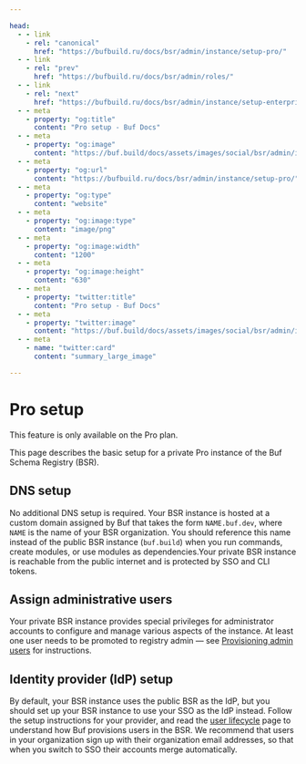 ```yaml
---

head:
  - - link
    - rel: "canonical"
      href: "https://bufbuild.ru/docs/bsr/admin/instance/setup-pro/"
  - - link
    - rel: "prev"
      href: "https://bufbuild.ru/docs/bsr/admin/roles/"
  - - link
    - rel: "next"
      href: "https://bufbuild.ru/docs/bsr/admin/instance/setup-enterprise/"
  - - meta
    - property: "og:title"
      content: "Pro setup - Buf Docs"
  - - meta
    - property: "og:image"
      content: "https://buf.build/docs/assets/images/social/bsr/admin/instance/setup-pro.png"
  - - meta
    - property: "og:url"
      content: "https://bufbuild.ru/docs/bsr/admin/instance/setup-pro/"
  - - meta
    - property: "og:type"
      content: "website"
  - - meta
    - property: "og:image:type"
      content: "image/png"
  - - meta
    - property: "og:image:width"
      content: "1200"
  - - meta
    - property: "og:image:height"
      content: "630"
  - - meta
    - property: "twitter:title"
      content: "Pro setup - Buf Docs"
  - - meta
    - property: "twitter:image"
      content: "https://buf.build/docs/assets/images/social/bsr/admin/instance/setup-pro.png"
  - - meta
    - name: "twitter:card"
      content: "summary_large_image"

---
```


# Pro setup

This feature is only available on the Pro plan.

This page describes the basic setup for a private Pro instance of the Buf Schema Registry (BSR).

## DNS setup

No additional DNS setup is required. Your BSR instance is hosted at a custom domain assigned by Buf that takes the form `NAME.buf.dev`, where `NAME` is the name of your BSR organization. You should reference this name instead of the public BSR instance (`buf.build`) when you run commands, create modules, or use modules as dependencies.Your private BSR instance is reachable from the public internet and is protected by SSO and CLI tokens.

## Assign administrative users

Your private BSR instance provides special privileges for administrator accounts to configure and manage various aspects of the instance. At least one user needs to be promoted to registry admin — see [Provisioning admin users](../user-lifecycle/#admin-users) for instructions.

## Identity provider (IdP) setup

By default, your BSR instance uses the public BSR as the IdP, but you should set up your BSR instance to use your SSO as the IdP instead. Follow the setup instructions for your provider, and read the [user lifecycle](../user-lifecycle/) page to understand how Buf provisions users in the BSR. We recommend that users in your organization sign up with their organization email addresses, so that when you switch to SSO their accounts merge automatically.
